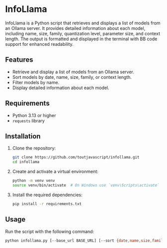 # InfoLlama

InfoLlama is a Python script that retrieves and displays a list of models from an Ollama server. It provides detailed information about each model, including name, size, family, quantization level, parameter size, and context length. The output is formatted and displayed in the terminal with BB code support for enhanced readability.

## Features

- Retrieve and display a list of models from an Ollama server.
- Sort models by date, name, size, family, or context length.
- Filter models by name.
- Display detailed information about each model.

## Requirements

- Python 3.13 or higher
- `requests` library

## Installation

1. Clone the repository:

   ```sh
   git clone https://github.com/toutjavascript/infollama.git
   cd infollama
   ```

2. Create and activate a virtual environment:

   ```sh
   python -m venv venv
   source venv/bin/activate  # On Windows use `venv\Scripts\activate`
   ```

3. Install the required dependencies:
   ```sh
   pip install -r requirements.txt
   ```

## Usage

Run the script with the following command:

```sh
python infollama.py [--base_url BASE_URL] [--sort {date,name,size,family,context}] [--filter FILTER] [--version]
```
